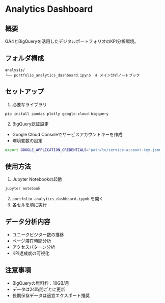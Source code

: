 # Analytics Dashboard

## 概要
GA4とBigQueryを活用したデジタルポートフォリオのKPI分析環境。

## フォルダ構成
```
analysis/
└── portfolio_analytics_dashboard.ipynb  # メイン分析ノートブック

```

## セットアップ
1. 必要なライブラリ
```python
pip install pandas plotly google-cloud-bigquery
```

2. BigQuery認証設定
- Google Cloud Consoleでサービスアカウントキーを作成
- 環境変数の設定
```bash
export GOOGLE_APPLICATION_CREDENTIALS="path/to/service-account-key.json"
```

## 使用方法
1. Jupyter Notebookの起動
```bash
jupyter notebook
```

2. `portfolio_analytics_dashboard.ipynb` を開く
3. 各セルを順に実行

## データ分析内容
- ユニークビジター数の推移
- ページ滞在時間分析
- アクセスパターン分析
- KPI達成度の可視化


## 注意事項
- BigQueryの無料枠：10GB/月
- データは24時間ごとに更新
- 長期保存データは適宜エクスポート推奨